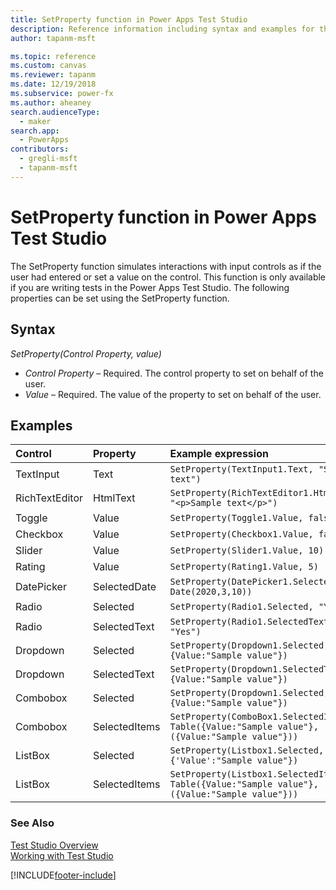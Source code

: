 ```yaml
---
title: SetProperty function in Power Apps Test Studio
description: Reference information including syntax and examples for the SetProperty function in Power Apps Test Studio.
author: tapanm-msft

ms.topic: reference
ms.custom: canvas
ms.reviewer: tapanm
ms.date: 12/19/2018
ms.subservice: power-fx
ms.author: aheaney
search.audienceType:
  - maker
search.app:
  - PowerApps
contributors:
  - gregli-msft
  - tapanm-msft
---
```


# SetProperty function in Power Apps Test Studio

The SetProperty function simulates interactions with input controls as if the user had entered or set a value on the control. This function is only available if you are writing tests in the Power Apps Test Studio. The following properties can be set using the SetProperty function.

## Syntax

_SetProperty(Control Property, value)_

- _Control Property_ – Required. The control property to set on behalf of the user.
- _Value_ – Required. The value of the property to set on behalf of the user.

## Examples

| Control        | Property      | Example expression                                                                            |
| :------------- | :------------ | :-------------------------------------------------------------------------------------------- |
| TextInput      | Text          | `SetProperty(TextInput1.Text, "Sample text")`                                                 |
| RichTextEditor | HtmlText      | `SetProperty(RichTextEditor1.HtmlText, "<p>Sample text</p>")`                                 |
| Toggle         | Value         | `SetProperty(Toggle1.Value, false)`                                                           |
| Checkbox       | Value         | `SetProperty(Checkbox1.Value, false)`                                                         |
| Slider         | Value         | `SetProperty(Slider1.Value, 10)`                                                              |
| Rating         | Value         | `SetProperty(Rating1.Value, 5)`                                                               |
| DatePicker     | SelectedDate  | `SetProperty(DatePicker1.SelectedDate, Date(2020,3,10))`                                      |
| Radio          | Selected      | `SetProperty(Radio1.Selected, "Yes")`                                                         |
| Radio          | SelectedText  | `SetProperty(Radio1.SelectedText, "Yes")`                                                     |
| Dropdown       | Selected      | `SetProperty(Dropdown1.Selected, {Value:"Sample value"})`                                     |
| Dropdown       | SelectedText  | `SetProperty(Dropdown1.SelectedText, {Value:"Sample value"})`                                 |
| Combobox       | Selected      | `SetProperty(Dropdown1.Selected, {Value:"Sample value"})`                                     |
| Combobox       | SelectedItems | `SetProperty(ComboBox1.SelectedItems, Table({Value:"Sample value"},({Value:"Sample value"}))` |
| ListBox        | Selected      | `SetProperty(Listbox1.Selected, {'Value':"Sample value"})`                                    |
| ListBox        | SelectedItems | `SetProperty(Listbox1.SelectedItems, Table({Value:"Sample value"},({Value:"Sample value"}))`  |

### See Also

[Test Studio Overview](/power-apps/maker/canvas-apps/test-studio) <br>
[Working with Test Studio](/power-apps/maker/canvas-apps/working-with-test-studio)

[!INCLUDE[footer-include](../../includes/footer-banner.md)]
